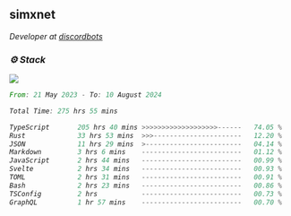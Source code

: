 <h2>simxnet</h2>
<p><em>Developer at <a href="https://github.com/dbotslist">discordbots</a></p>

### ⚙️ Stack
![](https://skillicons.dev/icons?i=git,docker,js,ts,cloudflare,css,deno,express,cpp,rust,arduino,graphql,html,nestjs,react,apollo,bash,lua,nextjs,nodejs,ps,powershell,neovim,postgres,tailwind,prisma)

<!--START_SECTION:waka-->

```rust
From: 21 May 2023 - To: 10 August 2024

Total Time: 275 hrs 55 mins

TypeScript       205 hrs 40 mins >>>>>>>>>>>>>>>>>>>------   74.05 %
Rust             33 hrs 53 mins  >>>----------------------   12.20 %
JSON             11 hrs 29 mins  >------------------------   04.14 %
Markdown         3 hrs 6 mins    -------------------------   01.12 %
JavaScript       2 hrs 44 mins   -------------------------   00.99 %
Svelte           2 hrs 34 mins   -------------------------   00.93 %
TOML             2 hrs 31 mins   -------------------------   00.91 %
Bash             2 hrs 23 mins   -------------------------   00.86 %
TSConfig         2 hrs           -------------------------   00.73 %
GraphQL          1 hr 57 mins    -------------------------   00.70 %
```

<!--END_SECTION:waka-->


<!--
<p align="center">
     <a href="https://discord.gg/HhybNhchcC"><img src="https://invidget.switchblade.xyz/sejc7TnX6N" align="center" ><a>
</p> 
-->
